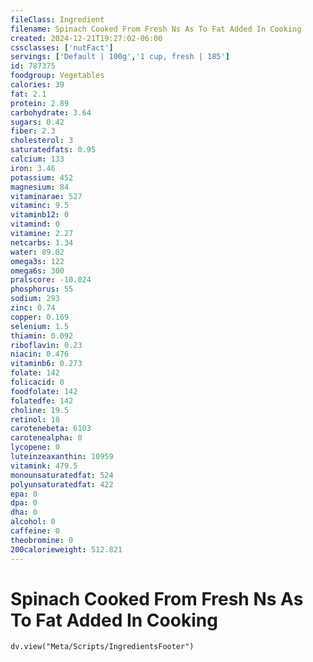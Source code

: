 ```yaml
---
fileClass: Ingredient
filename: Spinach Cooked From Fresh Ns As To Fat Added In Cooking
created: 2024-12-21T19:27:02-06:00
cssclasses: ['nutFact']
servings: ['Default | 100g','1 cup, fresh | 185']
id: 787375
foodgroup: Vegetables
calories: 39
fat: 2.1
protein: 2.89
carbohydrate: 3.64
sugars: 0.42
fiber: 2.3
cholesterol: 3
saturatedfats: 0.95
calcium: 133
iron: 3.46
potassium: 452
magnesium: 84
vitaminarae: 527
vitaminc: 9.5
vitaminb12: 0
vitamind: 0
vitamine: 2.27
netcarbs: 1.34
water: 89.02
omega3s: 122
omega6s: 300
pralscore: -10.024
phosphorus: 55
sodium: 293
zinc: 0.74
copper: 0.169
selenium: 1.5
thiamin: 0.092
riboflavin: 0.23
niacin: 0.476
vitaminb6: 0.273
folate: 142
folicacid: 0
foodfolate: 142
folatedfe: 142
choline: 19.5
retinol: 18
carotenebeta: 6103
carotenealpha: 0
lycopene: 0
luteinzeaxanthin: 10959
vitamink: 479.5
monounsaturatedfat: 524
polyunsaturatedfat: 422
epa: 0
dpa: 0
dha: 0
alcohol: 0
caffeine: 0
theobromine: 0
200calorieweight: 512.821
---
```


# Spinach Cooked From Fresh Ns As To Fat Added In Cooking

```dataviewjs
dv.view("Meta/Scripts/IngredientsFooter")
```